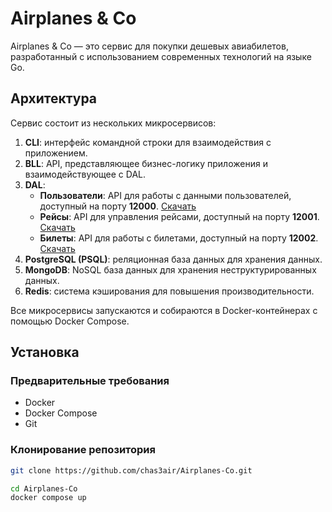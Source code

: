 # Airplanes & Co

Airplanes & Co — это сервис для покупки дешевых авиабилетов, разработанный с использованием современных технологий на языке Go.

## Архитектура

Сервис состоит из нескольких микросервисов:

1. **CLI**: интерфейс командной строки для взаимодействия с приложением.
2. **BLL**: API, представляющее бизнес-логику приложения и взаимодействующее с DAL.
3. **DAL**:
   - **Пользователи**: API для работы с данными пользователей, доступный на порту **12000**. [Скачать](https://github.com/chas3air/Airplanes-Co/DAL_customers)
   - **Рейсы**: API для управления рейсами, доступный на порту **12001**. [Скачать](https://github.com/chas3air/Airplanes-Co/DAL_flights)
   - **Билеты**: API для работы с билетами, доступный на порту **12002**. [Скачать](https://github.com/chas3air/Airplanes-Co/DAL_tickets)
4. **PostgreSQL (PSQL)**: реляционная база данных для хранения данных.
5. **MongoDB**: NoSQL база данных для хранения неструктурированных данных.
6. **Redis**: система кэширования для повышения производительности.

Все микросервисы запускаются и собираются в Docker-контейнерах с помощью Docker Compose.

## Установка

### Предварительные требования

- Docker
- Docker Compose
- Git

### Клонирование репозитория

```bash
git clone https://github.com/chas3air/Airplanes-Co.git
```

```bash
cd Airplanes-Co
docker compose up
```